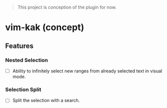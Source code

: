 > This project is conception of the plugin for now.

# vim-kak (concept)
## Features
### Nested Selection
- [ ] Ability to infinitely select new ranges from already selected text in
      visual mode.

### Selection Split
- [ ] Split the selection with a search.
